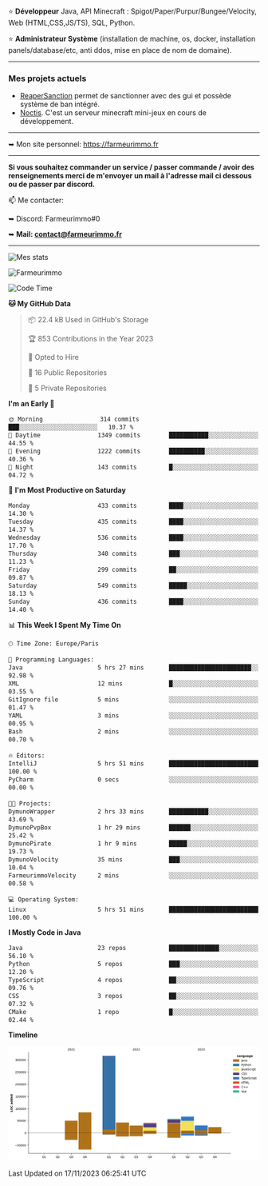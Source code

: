 ⭐ **Développeur** Java, API Minecraft : Spigot/Paper/Purpur/Bungee/Velocity, Web (HTML,CSS,JS/TS), SQL, Python.

⭐ **Administrateur Système** (installation de machine, os, docker, installation panels/database/etc, anti ddos, mise en place de nom de domaine).

---

### Mes projets actuels
- [ReaperSanction](https://www.spigotmc.org/resources/reapersanction.89580/) permet de sanctionner avec des gui et possède système de ban intégré.
- [Noctis](https://discord.gg/ydRurvUJ8U). C'est un serveur minecraft mini-jeux en cours de développement.

---

➥ Mon site personnel: https://farmeurimmo.fr

---

**Si vous souhaitez commander un service / passer commande / avoir des renseignements merci de m'envoyer un mail à l'adresse mail ci dessous ou de passer par discord.**

📫 Me contacter:
 
   ➥ Discord: Farmeurimmo#0
   
   ➥ **Mail: contact@farmeurimmo.fr**

---

![Mes stats](https://github-readme-stats.farmeurimmo.fr/api?username=Farmeurimmo&count_private=true&show_icons=true&theme=radical)

<img src="https://komarev.com/ghpvc/?username=Farmeurimmo" alt="Farmeurimmo" />

<!--START_SECTION:waka-->
![Code Time](http://img.shields.io/badge/Code%20Time-1%2C007%20hrs%2021%20mins-blue)

**🐱 My GitHub Data** 

> 📦 22.4 kB Used in GitHub's Storage 
 > 
> 🏆 853 Contributions in the Year 2023
 > 
> 💼 Opted to Hire
 > 
> 📜 16 Public Repositories 
 > 
> 🔑 5 Private Repositories 
 > 
**I'm an Early 🐤** 

```text
🌞 Morning                314 commits         ███░░░░░░░░░░░░░░░░░░░░░░   10.37 % 
🌆 Daytime                1349 commits        ███████████░░░░░░░░░░░░░░   44.55 % 
🌃 Evening                1222 commits        ██████████░░░░░░░░░░░░░░░   40.36 % 
🌙 Night                  143 commits         █░░░░░░░░░░░░░░░░░░░░░░░░   04.72 % 
```
📅 **I'm Most Productive on Saturday** 

```text
Monday                   433 commits         ████░░░░░░░░░░░░░░░░░░░░░   14.30 % 
Tuesday                  435 commits         ████░░░░░░░░░░░░░░░░░░░░░   14.37 % 
Wednesday                536 commits         ████░░░░░░░░░░░░░░░░░░░░░   17.70 % 
Thursday                 340 commits         ███░░░░░░░░░░░░░░░░░░░░░░   11.23 % 
Friday                   299 commits         ██░░░░░░░░░░░░░░░░░░░░░░░   09.87 % 
Saturday                 549 commits         █████░░░░░░░░░░░░░░░░░░░░   18.13 % 
Sunday                   436 commits         ████░░░░░░░░░░░░░░░░░░░░░   14.40 % 
```


📊 **This Week I Spent My Time On** 

```text
🕑︎ Time Zone: Europe/Paris

💬 Programming Languages: 
Java                     5 hrs 27 mins       ███████████████████████░░   92.98 % 
XML                      12 mins             █░░░░░░░░░░░░░░░░░░░░░░░░   03.55 % 
GitIgnore file           5 mins              ░░░░░░░░░░░░░░░░░░░░░░░░░   01.47 % 
YAML                     3 mins              ░░░░░░░░░░░░░░░░░░░░░░░░░   00.95 % 
Bash                     2 mins              ░░░░░░░░░░░░░░░░░░░░░░░░░   00.70 % 

🔥 Editors: 
IntelliJ                 5 hrs 51 mins       █████████████████████████   100.00 % 
PyCharm                  0 secs              ░░░░░░░░░░░░░░░░░░░░░░░░░   00.00 % 

🐱‍💻 Projects: 
DymunoWrapper            2 hrs 33 mins       ███████████░░░░░░░░░░░░░░   43.69 % 
DymunoPvpBox             1 hr 29 mins        ██████░░░░░░░░░░░░░░░░░░░   25.42 % 
DymunoPirate             1 hr 9 mins         █████░░░░░░░░░░░░░░░░░░░░   19.73 % 
DymunoVelocity           35 mins             ███░░░░░░░░░░░░░░░░░░░░░░   10.04 % 
FarmeurimmoVelocity      2 mins              ░░░░░░░░░░░░░░░░░░░░░░░░░   00.58 % 

💻 Operating System: 
Linux                    5 hrs 51 mins       █████████████████████████   100.00 % 
```

**I Mostly Code in Java** 

```text
Java                     23 repos            ██████████████░░░░░░░░░░░   56.10 % 
Python                   5 repos             ███░░░░░░░░░░░░░░░░░░░░░░   12.20 % 
TypeScript               4 repos             ██░░░░░░░░░░░░░░░░░░░░░░░   09.76 % 
CSS                      3 repos             ██░░░░░░░░░░░░░░░░░░░░░░░   07.32 % 
CMake                    1 repo              █░░░░░░░░░░░░░░░░░░░░░░░░   02.44 % 
```



**Timeline**

![Lines of Code chart](https://raw.githubusercontent.com/Farmeurimmo/Farmeurimmo/main/assets/bar_graph.png)


 Last Updated on 17/11/2023 06:25:41 UTC
<!--END_SECTION:waka-->
